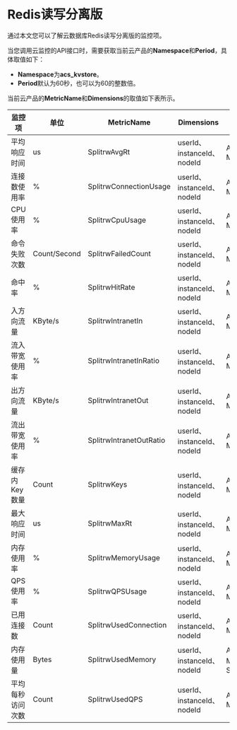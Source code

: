 # Redis读写分离版

通过本文您可以了解云数据库Redis读写分离版的监控项。

当您调用云监控的API接口时，需要获取当前云产品的**Namespace**和**Period**，具体取值如下：

-   **Namespace**为**acs\_kvstore**。
-   **Period**默认为60秒，也可以为60的整数倍。

当前云产品的**MetricName**和**Dimensions**的取值如下表所示。

|监控项|单位|MetricName|Dimensions|Statistics|
|---|--|----------|----------|----------|
|平均响应时间|us|SplitrwAvgRt|userId、instanceId、nodeId|Average、Maximum|
|连接数使用率|%|SplitrwConnectionUsage|userId、instanceId、nodeId|Average、Maximum|
|CPU使用率|%|SplitrwCpuUsage|userId、instanceId、nodeId|Average、Maximum|
|命令失败次数|Count/Second|SplitrwFailedCount|userId、instanceId、nodeId|Average、Maximum|
|命中率|%|SplitrwHitRate|userId、instanceId、nodeId|Average、Maximum|
|入方向流量|KByte/s|SplitrwIntranetIn|userId、instanceId、nodeId|Average、Maximum|
|流入带宽使用率|%|SplitrwIntranetInRatio|userId、instanceId、nodeId|Average、Maximum|
|出方向流量|KByte/s|SplitrwIntranetOut|userId、instanceId、nodeId|Average、Maximum|
|流出带宽使用率|%|SplitrwIntranetOutRatio|userId、instanceId、nodeId|Average、Maximum|
|缓存内Key数量|Count|SplitrwKeys|userId、instanceId、nodeId|Average、Maximum|
|最大响应时间|us|SplitrwMaxRt|userId、instanceId、nodeId|Average、Maximum|
|内存使用率|%|SplitrwMemoryUsage|userId、instanceId、nodeId|Average、Maximum|
|QPS使用率|%|SplitrwQPSUsage|userId、instanceId、nodeId|Average、Maximum|
|已用连接数|Count|SplitrwUsedConnection|userId、instanceId、nodeId|Average、Maximum|
|内存使用量|Bytes|SplitrwUsedMemory|userId、instanceId、nodeId|Average、Maximum、Sum|
|平均每秒访问次数|Count|SplitrwUsedQPS|userId、instanceId、nodeId|Average、Maximum|

